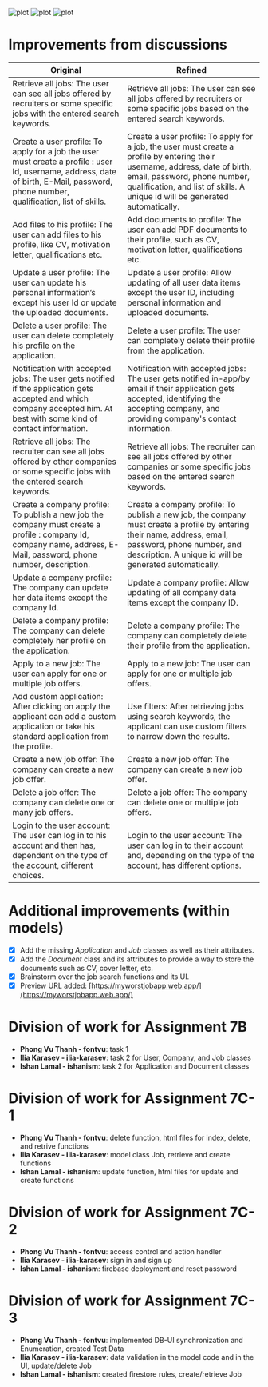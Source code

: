 ![plot](./pic/MyWorstJob-1.jpg)
![plot](./pic/MyWorstJob-2.jpg)
![plot](./pic/MyWorstJob-3.jpg)

# Improvements from discussions
| Original | Refined |
|--------------------------------------------------------------------------------------------------------------------------------------------------------------------------------------------------------------------|--------------------------------------------------------------------------------------------------------------------------------------------------------------------------------------------------------------------|
| Retrieve all jobs: The user can see all jobs offered by recruiters or some specific jobs with the entered search keywords. | Retrieve all jobs: The user can see all jobs offered by recruiters or some specific jobs based on the entered search keywords. |
| Create a user profile: To apply for a job the user must create a profile : user Id, username, address, date of birth, E-Mail, password, phone number, qualification, list of skills. | Create a user profile: To apply for a job, the user must create a profile by entering their username, address, date of birth, email, password, phone number, qualification, and list of skills. A unique id will be generated automatically. |
| Add files to his profile: The user can add files to his profile, like CV, motivation letter, qualifications etc. | Add documents to profile: The user can add PDF documents to their profile, such as CV, motivation letter, qualifications etc. |
| Update a user profile: The user can update his personal information’s except his user Id or update the uploaded documents. | Update a user profile: Allow updating of all user data items except the user ID, including personal information and uploaded documents. |
| Delete a user profile: The user can delete completely his profile on the application. | Delete a user profile: The user can completely delete their profile from the application. |
| Notification with accepted jobs: The user gets notified if the application gets accepted and which company accepted him. At best with some kind of contact information. | Notification with accepted jobs: The user gets notified in-app/by email if their application gets accepted, identifying the accepting company, and providing company's contact information. |
| Retrieve all jobs: The recruiter can see all jobs offered by other companies or some specific jobs with the entered search keywords. | Retrieve all jobs: The recruiter can see all jobs offered by other companies or some specific jobs based on the entered search keywords. |
| Create a company profile: To publish a new job the company must create a profile : company Id, company name, address, E-Mail, password, phone number, description. | Create a company profile: To publish a new job, the company must create a profile by entering their name, address, email, password, phone number, and description. A unique id will be generated automatically. |
| Update a company profile: The company can update her data items except the company Id. | Update a company profile: Allow updating of all company data items except the company ID. |
| Delete a company profile: The company can delete completely her profile on the application. | Delete a company profile: The company can completely delete their profile from the application. |
| Apply to a new job: The user can apply for one or multiple job offers. | Apply to a new job: The user can apply for one or multiple job offers. |
| Add custom application: After clicking on apply the applicant can add a custom application or take his standard application from the profile. | Use filters: After retrieving jobs using search keywords, the applicant can use custom filters to narrow down the results. |
| Create a new job offer: The company can create a new job offer. | Create a new job offer: The company can create a new job offer. |
| Delete a job offer: The company can delete one or many job offers. | Delete a job offer: The company can delete one or multiple job offers. |
| Login to the user account: The user can log in to his account and then has, dependent on the type of the account, different choices. | Login to the user account: The user can log in to their account and, depending on the type of the account, has different options. |

# Additional improvements (within models)
- [x] Add the missing *Application* and *Job* classes as well as their attributes.
- [x] Add the *Document* class and its attributes to provide a way to store the documents such as CV, cover letter, etc.
- [x] Brainstorm over the job search functions and its UI.
- [x] Preview URL added: [https://myworstjobapp.web.app/](https://myworstjobapp.web.app/)

# Division of work for Assignment 7B
- **Phong Vu Thanh - fontvu**: task 1
- **Ilia Karasev - ilia-karasev**: task 2 for User, Company, and Job classes
- **Ishan Lamal - ishanism**: task 2 for Application and Document classes

# Division of work for Assignment 7C-1
- **Phong Vu Thanh - fontvu**: delete function, html files for index, delete, and retrive functions
- **Ilia Karasev - ilia-karasev**: model class Job, retrieve and create functions
- **Ishan Lamal - ishanism**: update function, html files for update and create functions

# Division of work for Assignment 7C-2
- **Phong Vu Thanh - fontvu**: access control and action handler
- **Ilia Karasev - ilia-karasev**: sign in and sign up
- **Ishan Lamal - ishanism**: firebase deployment and reset password

# Division of work for Assignment 7C-3
- **Phong Vu Thanh - fontvu**: implemented DB-UI synchronization and Enumeration, created Test Data
- **Ilia Karasev - ilia-karasev**: data validation in the model code and in the UI, update/delete Job
- **Ishan Lamal - ishanism**: created firestore rules, create/retrieve Job















